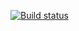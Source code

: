 [![Build status](https://ci.appveyor.com/api/projects/status/dsaopur0kc6jqb0d?svg=true)](https://ci.appveyor.com/project/YadIrina/at-hw5-patterns2)

